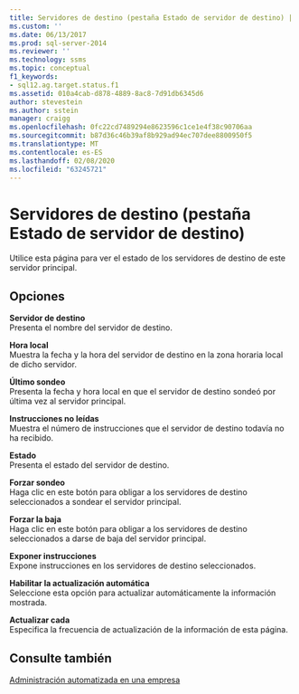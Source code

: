 ```yaml
---
title: Servidores de destino (pestaña Estado de servidor de destino) | Microsoft Docs
ms.custom: ''
ms.date: 06/13/2017
ms.prod: sql-server-2014
ms.reviewer: ''
ms.technology: ssms
ms.topic: conceptual
f1_keywords:
- sql12.ag.target.status.f1
ms.assetid: 010a4cab-d878-4889-8ac8-7d91db6345d6
author: stevestein
ms.author: sstein
manager: craigg
ms.openlocfilehash: 0fc22cd7489294e8623596c1ce1e4f38c90706aa
ms.sourcegitcommit: b87d36c46b39af8b929ad94ec707dee8800950f5
ms.translationtype: MT
ms.contentlocale: es-ES
ms.lasthandoff: 02/08/2020
ms.locfileid: "63245721"
---
```

# <a name="target-servers-target-server-status-tab"></a>Servidores de destino (pestaña Estado de servidor de destino)
  Utilice esta página para ver el estado de los servidores de destino de este servidor principal.  
  
## <a name="options"></a>Opciones  
 **Servidor de destino**  
 Presenta el nombre del servidor de destino.  
  
 **Hora local**  
 Muestra la fecha y la hora del servidor de destino en la zona horaria local de dicho servidor.  
  
 **Último sondeo**  
 Presenta la fecha y hora local en que el servidor de destino sondeó por última vez al servidor principal.  
  
 **Instrucciones no leídas**  
 Muestra el número de instrucciones que el servidor de destino todavía no ha recibido.  
  
 **Estado**  
 Presenta el estado del servidor de destino.  
  
 **Forzar sondeo**  
 Haga clic en este botón para obligar a los servidores de destino seleccionados a sondear el servidor principal.  
  
 **Forzar la baja**  
 Haga clic en este botón para obligar a los servidores de destino seleccionados a darse de baja del servidor principal.  
  
 **Exponer instrucciones**  
 Expone instrucciones en los servidores de destino seleccionados.  
  
 **Habilitar la actualización automática**  
 Seleccione esta opción para actualizar automáticamente la información mostrada.  
  
 **Actualizar cada**  
 Especifica la frecuencia de actualización de la información de esta página.  
  
## <a name="see-also"></a>Consulte también  
 [Administración automatizada en una empresa](automated-administration-across-an-enterprise.md)  
  
  

